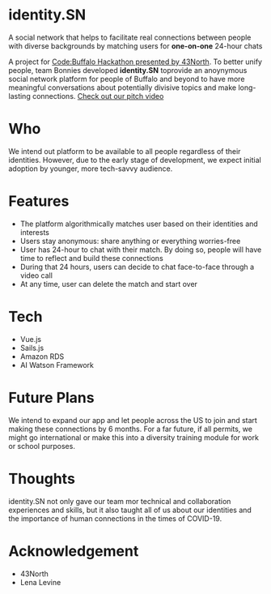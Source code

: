 # identity.SN
A social network that helps to facilitate real connections between people with diverse backgrounds by matching users for <b>one-on-one</b> 24-hour chats
 
A project for [Code:Buffalo Hackathon presented by 43North](https://www.43north.org/code-buffalo/). To better unify people, team Bonnies developed <b>identity.SN</b> toprovide an anoynymous social network platform for people of Buffalo and beyond to have more meaningful conversations about potentially divisive topics and make long-lasting connections.
[Check out our pitch video](https://www.youtube.com/watch?v=V2tLDdPnyl4)

# Who #

We intend out platform to be available to all people regardless of their identities. However, due to the early stage of development, we expect initial adoption by younger, more tech-savvy audience.

# Features #
* The platform algorithmically matches user based on their identities and interests
* Users stay anonymous: share anything or everything worries-free
* User has 24-hour to chat with their match. By doing so, people will have time to reflect and build these connections
* During that 24 hours, users can decide to chat face-to-face through a video call
* At any time, user can delete the match and start over

# Tech #
* Vue.js
* Sails.js
* Amazon RDS
* AI Watson Framework

# Future Plans #
We intend to expand our app and let people across the US to join and start making these connections by 6 months. For a far future, if all permits, we might go international or make this into a diversity training module for work or school purposes. 

# Thoughts # 
identity.SN not only gave our team mor technical and collaboration experiences and skills, but it also taught all of us about our identities and the importance of human connections in the times of COVID-19. 

# Acknowledgement #

* 43North
* Lena Levine
